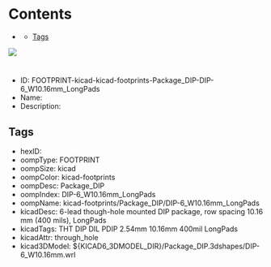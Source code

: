 



Contents
========

* [](#)
	* [Tags](#tags)
  
![][im]
# 

- ID: FOOTPRINT-kicad-kicad-footprints-Package_DIP-DIP-6_W10.16mm_LongPads
- Name: 
- Description: 

## Tags

- hexID: 
- oompType: FOOTPRINT
- oompSize: kicad
- oompColor: kicad-footprints
- oompDesc: Package_DIP
- oompIndex: DIP-6_W10.16mm_LongPads
- oompName: kicad-footprints/Package_DIP/DIP-6_W10.16mm_LongPads
- kicadDesc: 6-lead though-hole mounted DIP package, row spacing 10.16 mm (400 mils), LongPads
- kicadTags: THT DIP DIL PDIP 2.54mm 10.16mm 400mil LongPads
- kicadAttr: through_hole
- kicad3DModel: ${KICAD6_3DMODEL_DIR}/Package_DIP.3dshapes/DIP-6_W10.16mm.wrl



[im]: image.png
